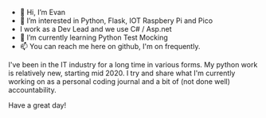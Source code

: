 - 👋 Hi, I’m Evan
- 👀 I’m interested in Python, Flask, IOT Raspbery Pi and Pico
- I work as a Dev Lead and we use C# / Asp.net
- 🌱 I’m currently learning Python Test Mocking
- 📫 You can reach me here on github, I'm on frequently. 

I've been in the IT industry for a long time in various forms. My python work is relatively new, starting mid 2020. I try and share what I'm currently
working on as a personal coding journal and a bit of (not done well) accountability. 

Have a great day!

<!---
cantis/cantis is a ✨ special ✨ repository because its `README.md` (this file) appears on your GitHub profile.
You can click the Preview link to take a look at your changes.
--->
